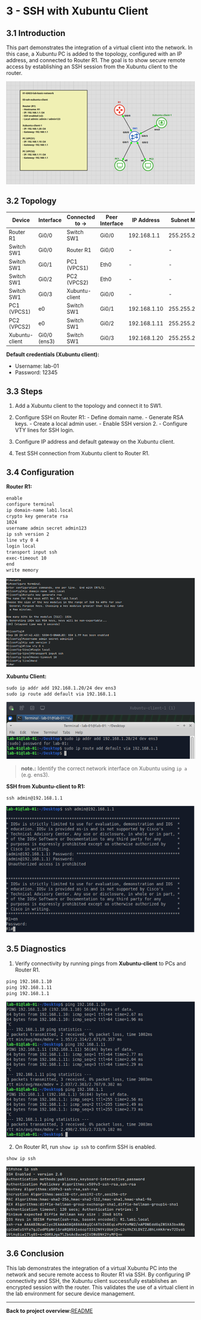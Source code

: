 # **3 - SSH with Xubuntu Client**

## **3.1 Introduction**

This part demonstrates the integration of a virtual client into the network. In this case, a Xubuntu PC is added to the topology, configured with an IP address, and connected to Router R1. The goal is to show secure remote access by establishing an SSH session from the Xubuntu client to the router.

![TOPOLOGY-map-3](images/Pasted%20image%2020250929021208.png)


## **3.2 Topology**

| Device         | Interface    | Connected to -> | Peer Interface | IP Address   | Subnet Mask   | Gateway     |
| -------------- | ------------ | --------------- | -------------- | ------------ | ------------- | ----------- |
| Router R1      | Gi0/0        | Switch SW1      | Gi0/0          | 192.168.1.1  | 255.255.255.0 | -           |
| Switch SW1     | Gi0/0        | Router R1       | Gi0/0          | -            | -             | -           |
| Switch SW1     | Gi0/1        | PC1 (VPCS1)     | Eth0           | -            | -             | -           |
| Switch SW1     | Gi0/2        | PC2 (VPCS2)     | Eth0           | -            | -             | -           |
| Switch SW1     | Gi0/3        | Xubuntu-client  | Gi0/0          | -            | -             | -           |
| PC1 (VPCS1)    | e0           | Switch SW1      | Gi0/1          | 192.168.1.10 | 255.255.255.0 | 192.168.1.1 |
| PC2 (VPCS2)    | e0           | Switch SW1      | Gi0/2          | 192.168.1.11 | 255.255.255.0 | 192.168.1.1 |
| Xubuntu-client | Gi0/0 (ens3) | Switch SW1      | Gi0/3          | 192.168.1.20 | 255.255.255.0 | 192.168.1.1 |

**Default credentials (Xubuntu client):**  

- Username: lab-01  
- Password: 12345


## **3.3 Steps**

1. Add a Xubuntu client to the topology and connect it to SW1.
    
2. Configure SSH on Router R1:
       - Define domain name.
       - Generate RSA keys.
       - Create a local admin user.
       - Enable SSH version 2.
       - Configure VTY lines for SSH login.
    
3. Configure IP address and default gateway on the Xubuntu client.
    
    
4. Test SSH connection from Xubuntu client to Router R1.

## **3.4 Configuration**

**Router R1:**

```plaintext
enable
configure terminal
ip domain-name lab1.local
crypto key generate rsa
1024
username admin secret admin123
ip ssh version 2
line vty 0 4
login local
transport input ssh
exec-timeout 10
end
write memory
```
![SSH-R1](images/Pasted%20image%2020250928225120.png)

**Xubuntu Client:**

```plaintext
sudo ip addr add 192.168.1.20/24 dev ens3
sudo ip route add default via 192.168.1.1
```
![Xubuntu-client](images/Pasted%20image%2020250929012344.png)

>**note.:** Identify the correct network interface on Xubuntu using `ip a` (e.g. ens3).


**SSH from Xubuntu-client to R1:**

```
ssh admin@192.168.1.1
```
![SSH](images/Pasted%20image%2020250929012614.png)

## **3.5 Diagnostics**

1. Verify connectivity by running pings from **Xubuntu-client** to PCs and Router R1.
    

```text
ping 192.168.1.10
ping 192.168.1.11
ping 192.168.1.1
```
![xubuntu-clien-ping-test](images/Pasted%20image%2020250929012924.png)

2. On Router R1, run `show ip ssh` to confirm SSH is enabled.
    

```text
show ip ssh
```
![SSH-test](images/Pasted%20image%2020250929013118.png)


## **3.6 Conclusion**

This lab demonstrates the integration of a virtual Xubuntu PC into the network and secure remote access to Router R1 via SSH. By configuring IP connectivity and SSH, the Xubuntu client successfully establishes an encrypted session with the router. This validates the use of a virtual client in the lab environment for secure device management.

---

**Back to project overview:**[README](README.md)
